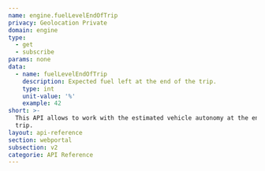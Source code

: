 ```yaml
---
name: engine.fuelLevelEndOfTrip
privacy: Geolocation Private
domain: engine
type:
  - get
  - subscribe
params: none
data:
  - name: fuelLevelEndOfTrip
    description: Expected fuel left at the end of the trip.
    type: int
    unit-value: '%'
    example: 42
short: >-
  This API allows to work with the estimated vehicle autonomy at the end of the
  trip.
layout: api-reference
section: webportal
subsection: v2
categorie: API Reference
---
```


